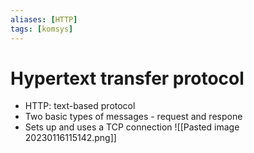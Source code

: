 ```yaml
---
aliases: [HTTP]
tags: [komsys]
---
```

# Hypertext transfer protocol

- HTTP: text-based protocol
- Two basic types of messages - request and respone
- Sets up and uses a TCP connection
![[Pasted image 20230116115142.png]]